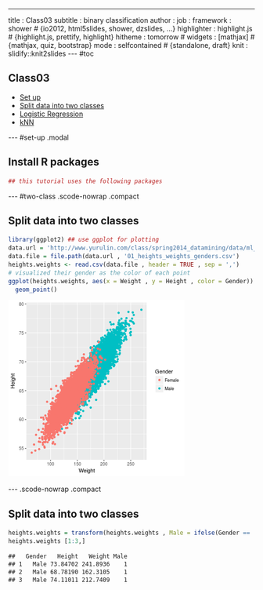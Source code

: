 ---
title       : Class03
subtitle    : binary classification
author      : 
job         : 
framework   : shower        # {io2012, html5slides, shower, dzslides, ...}
highlighter : highlight.js  # {highlight.js, prettify, highlight}
hitheme     : tomorrow      # 
widgets     : [mathjax]            # {mathjax, quiz, bootstrap}
mode        : selfcontained # {standalone, draft}
knit        : slidify::knit2slides
--- #toc

## Class03
* [Set up](#set-up)
* [Split data into two classes](#two-class)
* [Logistic Regression](#logistic-regression)
* [kNN](#knn)

--- #set-up .modal 

## Install R packages

```r
## this tutorial uses the following packages
```

--- #two-class .scode-nowrap .compact 

## Split data into two classes

```r
library(ggplot2) ## use ggplot for plotting
data.url = 'http://www.yurulin.com/class/spring2014_datamining/data/ml_hackers/'
data.file = file.path(data.url , '01_heights_weights_genders.csv')
heights.weights <- read.csv(data.file , header = TRUE , sep = ',')
# visualized their gender as the color of each point
ggplot(heights.weights, aes(x = Weight , y = Height , color = Gender)) +
  geom_point()
```

![plot of chunk unnamed-chunk-2](assets/fig/unnamed-chunk-2-1.png)

--- .scode-nowrap .compact 

## Split data into two classes


```r
heights.weights = transform(heights.weights , Male = ifelse(Gender == 'Male', 1, 0))
heights.weights [1:3,]
```

```
##   Gender   Height   Weight Male
## 1   Male 73.84702 241.8936    1
## 2   Male 68.78190 162.3105    1
## 3   Male 74.11011 212.7409    1
```

